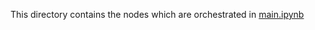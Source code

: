 This directory contains the nodes which are orchestrated in [main.ipynb](https://github.com/rishh007/FinSight/blob/main/main.ipynb)
